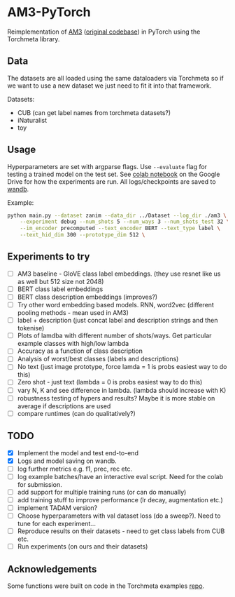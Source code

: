 # AM3-PyTorch

Reimplementation of [AM3](https://arxiv.org/pdf/1902.07104.pdf) ([original codebase](https://github.com/ElementAI/am3)) in PyTorch using the Torchmeta library.

## Data

The datasets are all loaded using the same dataloaders via Torchmeta so if we want to use a new dataset we just need to fit it into that framework.

Datasets:

- CUB (can get label names from torchmeta datasets?)
- iNaturalist
- toy

## Usage

Hyperparameters are set with argparse flags. Use `--evaluate` flag for testing a trained model on the test set. See [colab notebook](https://colab.research.google.com/drive/1LiisACQeuVdFOg57wYzWUC1Bz1L6prHI) on the Google Drive for how the experiments are run. All logs/checkpoints are saved to [wandb](https://wandb.ai/multimodal-image-cls/am3).

Example:

```bash
python main.py --dataset zanim --data_dir ../Dataset --log_dir ./am3 \
    --experiment debug --num_shots 5 --num_ways 3 --num_shots_test 32 \
    --im_encoder precomputed --text_encoder BERT --text_type label \
    --text_hid_dim 300 --prototype_dim 512 \
```

## Experiments to try

- [ ] AM3 baseline - GloVE class label embeddings. (they use resnet like us as well but 512 size not 2048)
- [ ] BERT class label embeddings
- [ ] BERT class description embeddings (improves?)
- [ ] Try other word embedding based models. RNN, word2vec (different pooling methods - mean used in AM3)
- [ ] label + description (just concat label and description strings and then tokenise)
- [ ] Plots of lamdba with different number of shots/ways. Get particular example classes with high/low lambda
- [ ] Accuracy as a function of class description
- [ ] Analysis of worst/best classes (labels and descriptions)
- [ ] No text (just image prototype, force lamda = 1 is probs easiest way to do this)
- [ ] Zero shot - just text (lambda = 0 is probs easiest way to do this) 
- [ ] vary N, K and see difference in lambda. (lambda should increase with K)
- [ ] robustness testing of hypers and results? Maybe it is more stable on average if descriptions are used
- [ ] compare runtimes (can do qualitatively?)

## TODO

- [x] Implement the model and test end-to-end
- [x] Logs and model saving on wandb.
- [ ] log further metrics e.g. f1, prec, rec etc. 
- [ ] log example batches/have an interactive eval script. Need for the colab for submission.
- [ ] add support for multiple training runs (or can do manually)
- [ ] add training stuff to improve performance (lr decay, augmentation etc.)
- [ ] implement TADAM version? 
- [ ] Choose hyperparameters with val dataset loss (do a sweep?). Need to tune for each experiment...
- [ ] Reproduce results on their datasets - need to get class labels from CUB etc. 
- [ ] Run experiments (on ours and their datasets)

## Acknowledgements

Some functions were built on code in the Torchmeta examples [repo](https://github.com/tristandeleu/pytorch-meta).
